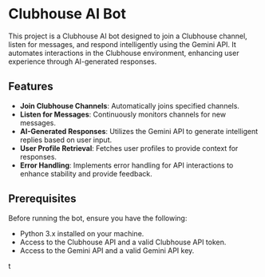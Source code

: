# Clubhouse AI Bot

This project is a Clubhouse AI bot designed to join a Clubhouse channel, listen for messages, and respond intelligently using the Gemini API. It automates interactions in the Clubhouse environment, enhancing user experience through AI-generated responses.

## Features

- **Join Clubhouse Channels**: Automatically joins specified channels.
- **Listen for Messages**: Continuously monitors channels for new messages.
- **AI-Generated Responses**: Utilizes the Gemini API to generate intelligent replies based on user input.
- **User Profile Retrieval**: Fetches user profiles to provide context for responses.
- **Error Handling**: Implements error handling for API interactions to enhance stability and provide feedback.

## Prerequisites

Before running the bot, ensure you have the following:

- Python 3.x installed on your machine.
- Access to the Clubhouse API and a valid Clubhouse API token.
- Access to the Gemini API and a valid Gemini API key.

t
